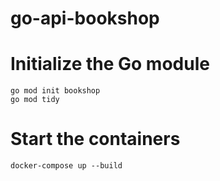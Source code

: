 # go-api-bookshop

# Initialize the Go module
```
go mod init bookshop
go mod tidy
```

# Start the containers
```
docker-compose up --build
```
